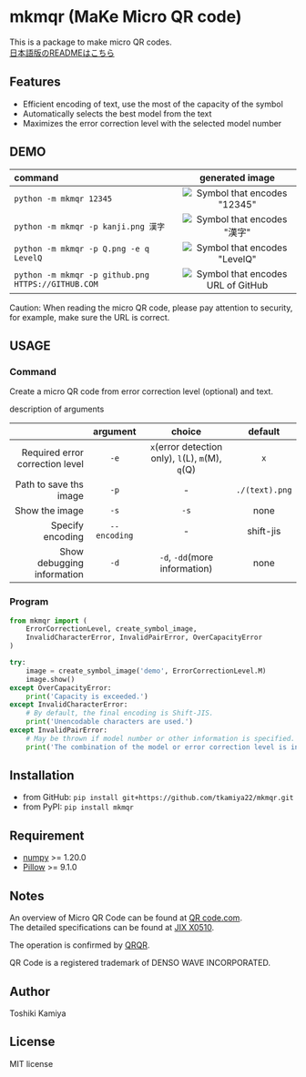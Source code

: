 # mkmqr (MaKe Micro QR code)

This is a package to make micro QR codes.  
[日本語版のREADMEはこちら](https://github.com/tkamiya22/mkmqr/blob/release/0.6.0/docs/README-JA.md)


## Features

* Efficient encoding of text, use the most of the capacity of the symbol
* Automatically selects the best model from the text
* Maximizes the error correction level with the selected model number


## DEMO

| command                                            |                                                              generated image                                                              |
|:---------------------------------------------------|:-----------------------------------------------------------------------------------------------------------------------------------------:|
| `python -m mkmqr 12345`                            |    ![Symbol that encodes "12345"](https://raw.githubusercontent.com/tkamiya22/mkmqr/release/0.6.0/docs/img/12345.png "micro QR code")     |
| `python -m mkmqr -p kanji.png 漢字`                  |      ![Symbol that encodes "漢字"](https://raw.githubusercontent.com/tkamiya22/mkmqr/release/0.6.0/docs/img/kanji.png "micro QR code")      |
| `python -m mkmqr -p Q.png -e q LevelQ`             |      ![Symbol that encodes "LevelQ"](https://raw.githubusercontent.com/tkamiya22/mkmqr/release/0.6.0/docs/img/Q.png "micro QR code")      |
| `python -m mkmqr -p github.png HTTPS://GITHUB.COM` | ![Symbol that encodes URL of GitHub](https://raw.githubusercontent.com/tkamiya22/mkmqr/release/0.6.0/docs/img/github.png "micro QR code") |

Caution: When reading the micro QR code, please pay attention to security, for example, make sure the URL is correct.


## USAGE

### Command

Create a micro QR code from error correction level (optional) and text.

description of arguments

|                                 |   argument   |                      choice                       |    default     |
|--------------------------------:|:------------:|:-------------------------------------------------:|:--------------:|
| Required error correction level |     `-e`     | `x`(error detection only), `l`(L), `m`(M), `q`(Q) |      `x`       |
|          Path to save ths image |     `-p`     |                         -                         | `./(text).png` |
|                  Show the image |     `-s`     |                       `-s`                        |      none      | 
|                Specify encoding | `--encoding` |                         -                         |   shift-jis    |
|      Show debugging information |     `-d`     |           `-d`, `-dd`(more information)           |      none      |

### Program

```python
from mkmqr import (
    ErrorCorrectionLevel, create_symbol_image,
    InvalidCharacterError, InvalidPairError, OverCapacityError
)

try:
    image = create_symbol_image('demo', ErrorCorrectionLevel.M)
    image.show()
except OverCapacityError:
    print('Capacity is exceeded.')
except InvalidCharacterError:
    # By default, the final encoding is Shift-JIS.
    print('Unencodable characters are used.')
except InvalidPairError:
    # May be thrown if model number or other information is specified.
    print('The combination of the model or error correction level is incorrect.')
```


## Installation

* from GitHub: `pip install git+https://github.com/tkamiya22/mkmqr.git`
* from PyPI: `pip install mkmqr`


## Requirement

* [numpy](https://github.com/numpy/numpy) >= 1.20.0
* [Pillow](https://github.com/python-pillow/Pillow) >= 9.1.0


## Notes

An overview of Micro QR Code can be found at [QR code.com](https://www.qrcode.com/en/codes/microqr.html).  
The detailed specifications can be found at [JIX X0510](https://www.jisc.go.jp/app/jis/general/GnrJISNumberNameSearchList?show&jisStdNo=X0510).

The operation is confirmed by [QRQR](https://www.denso-wave.com/en/system/qr/product/reader.html).

QR Code is a registered trademark of DENSO WAVE INCORPORATED.


## Author
 
Toshiki Kamiya


## License

MIT license
